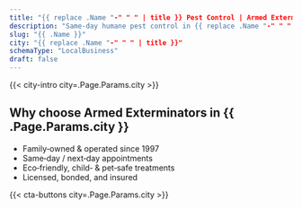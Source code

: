 ```yaml
---
title: "{{ replace .Name "-" " " | title }} Pest Control | Armed Exterminators"
description: "Same‑day humane pest control in {{ replace .Name "-" " " | title }}, 5 star service specializing in rodents, spiders, roaches, skunks, raccoons & opossums."
slug: "{{ .Name }}"
city: "{{ replace .Name "-" " " | title }}"
schemaType: "LocalBusiness"
draft: false
---
```


{{< city-intro city=.Page.Params.city >}}

## Why choose Armed Exterminators in {{ .Page.Params.city }}

- Family‑owned & operated since 1997
- Same‑day / next‑day appointments
- Eco‑friendly, child‑ & pet‑safe treatments
- Licensed, bonded, and insured

{{< cta-buttons city=.Page.Params.city >}}
